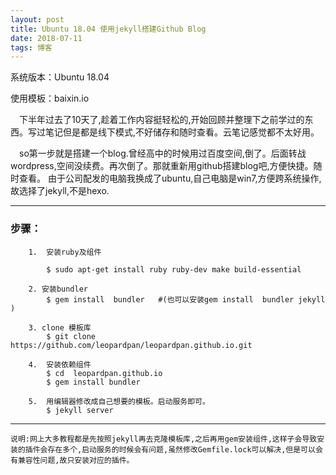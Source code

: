 ```yaml
--- 
layout: post
title: Ubuntu 18.04 使用jekyll搭建Github Blog
date: 2018-07-11 
tags: 博客
--- 
```


系统版本：Ubuntu 18.04

使用模板：baixin.io
    
&ensp;&ensp;下半年过去了10天了,趁着工作内容挺轻松的,开始回顾并整理下之前学过的东西。写过笔记但是都是线下模式,不好储存和随时查看。云笔记感觉都不太好用。
  
  &ensp;&ensp;so第一步就是搭建一个blog.曾经高中的时候用过百度空间,倒了。后面转战wordpress,空间没续费。再次倒了。那就重新用github搭建blog吧,方便快捷。随时查看。
    由于公司配发的电脑我换成了ubuntu,自己电脑是win7,方便跨系统操作,故选择了jekyll,不是hexo.

*****
###    步骤：
        1.  安装ruby及组件

            $ sudo apt-get install ruby ruby-dev make build-essential

        2. 安装bundler
            $ gem install  bundler   #(也可以安装gem install  bundler jekyll )
  
        3. clone 模板库
            $ git clone https://github.com/leopardpan/leopardpan.github.io.git
    
        4.  安装依赖组件
            $ cd  leopardpan.github.io
            $ gem install bundler
        
        5.  用编辑器修改成自己想要的模板。启动服务即可。
            $ jekyll server
     
*****
    说明:网上大多教程都是先按照jekyll再去克隆模板库,之后再用gem安装组件,这样子会导致安装的插件会存在多个,启动服务的时候会有问题,虽然修改Gemfile.lock可以解决,但是可以会有兼容性问题,故只安装对应的插件。
   